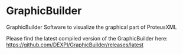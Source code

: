 # GraphicBuilder
GraphicBuilder Software to visualize the graphical part of ProteusXML

Please find the latest compiled version of the GraphicBuilder here: 
https://github.com/DEXPI/GraphicBuilder/releases/latest
